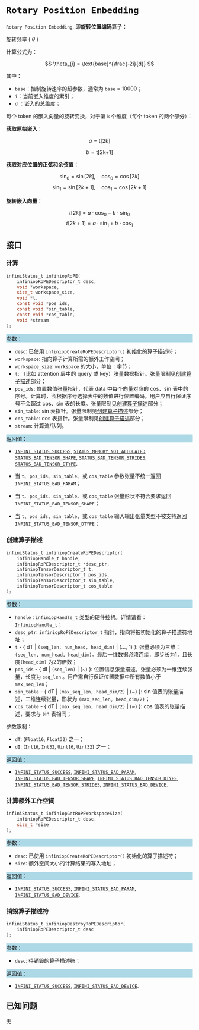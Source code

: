﻿
# `Rotary Position Embedding`

`Rotary Position Embedding`, 即**旋转位置编码**算子：

旋转频率 ( $\theta$ )

计算公式为：

$$
\theta_{i} = \text{base}^{\frac{-2i}{d}}
$$

其中：

- `base`：控制旋转速率的超参数，通常为 `base` = 10000；
- `i`：当前嵌入维度的索引；
- `d` ：嵌入的总维度；

每个 token 的嵌入向量的旋转变换，对于第 `k` 个维度（每个 token 的两个部分）：

**获取原始嵌入**：

  $$
  a = \text{t[2k]}
  $$

  $$
  b = \text{t[2k+1]}
  $$

**获取对应位置的正弦和余弦值**：

  $$
  \sin_0 = \sin[2k], \quad \cos_0 = \cos[2k]
  $$
  $$
  \sin_1 = \sin[2k + 1], \quad \cos_1 = \cos[2k + 1]
  $$

**旋转嵌入向量**：

  $$
  t[2k] = a \cdot \cos_0 - b \cdot \sin_0
  $$
  $$
  t[2k+1] = a \cdot \sin_1 + b \cdot \cos_1
  $$

## 接口

### 计算

```c
infiniStatus_t infiniopRoPE(
    infiniopRoPEDescriptor_t desc,
    void *workspace,
    size_t workspace_size,
    void *t,
    const void *pos_ids,
    const void *sin_table,
    const void *cos_table,
    void *stream
);
```

<div style="background-color: lightblue; padding: 1px;"> 参数： </div>

- `desc`:
  已使用 `infiniopCreateRoPEDescriptor()` 初始化的算子描述符；
- `workspace`:
  指向算子计算所需的额外工作空间；
- `workspace_size`:
  `workspace` 的大小，单位：字节；
- `t`:
  （比如 attention 层中的 query 或 key）张量数据指针。张量限制见[创建算子描述](#创建算子描述)部分；
- `pos_ids`:
  位置数值张量指针，代表 data 中每个向量对应的 cos、sin 表中的序号。计算时，会根据序号选择表中的数值进行位置编码。用户应自行保证序号不会超过 cos、sin 表的长度。张量限制见[创建算子描述](#创建算子描述)部分；
- `sin_table`:
  sin 表指针。张量限制见[创建算子描述](#创建算子描述)部分；
- `cos_table`:
  cos 表指针。张量限制见[创建算子描述](#创建算子描述)部分；
- `stream`:
  计算流/队列。

<div style="background-color: lightblue; padding: 1px;">  返回值：</div>

- [`INFINI_STATUS_SUCCESS`], [`STATUS_MEMORY_NOT_ALLOCATED`], [`STATUS_BAD_TENSOR_SHAPE`], [`STATUS_BAD_TENSOR_STRIDES`], [`STATUS_BAD_TENSOR_DTYPE`].

- 当 `t`、`pos_ids`、`sin_table`、或 `cos_table` 参数张量不统一返回 `INFINI_STATUS_BAD_PARAM`；
- 当 `t`、`pos_ids`、`sin_table`、或 `cos_table` 张量形状不符合要求返回 `INFINI_STATUS_BAD_TENSOR_SHAPE`；
- 当 `t`、`pos_ids`、`sin_table`、或 `cos_table` 输入输出张量类型不被支持返回 `INFINI_STATUS_BAD_TENSOR_DTYPE`；

### 创建算子描述

```c
infiniStatus_t infiniopCreateRoPEDescriptor(
    infiniopHandle_t handle,
    infiniopRoPEDescriptor_t *desc_ptr,
    infiniopTensorDescriptor_t t,
    infiniopTensorDescriptor_t pos_ids,
    infiniopTensorDescriptor_t sin_table,
    infiniopTensorDescriptor_t cos_table
);
```

<div style="background-color: lightblue; padding: 1px;"> 参数：</div>

- `handle`
 : `infiniopHandle_t` 类型的硬件控柄。详情请看：[`InfiniopHandle_t`]；
- `desc_ptr`:
  `infiniopRoPEDescriptor_t` 指针，指向将被初始化的算子描述符地址；
- `t` - { dT | `(seq_len, num_head, head_dim)` | (..., 1) }:
  张量必须为三维：`(seq_len, num_head, head_dim)`。最后一维数据必须连续，即步长为1，且长度`(head_dim)` 为2的倍数；
- `pos_ids` - { dI | `(seq_len)` | (~) }:
  位置信息张量描述。张量必须为一维连续张量，长度为 `seq_len` 。用户需自行保证位置数据中所有数值小于 `max_seq_len`；
- `sin_table` - { dT | `(max_seq_len, head_dim/2)` | (~) }:
  sin 值表的张量描述，二维连续张量，形状为 `(max_seq_len, head_dim/2)`；
- `cos_table` - { dT | `(max_seq_len, head_dim/2)` | (~) }:
  cos 值表的张量描述，要求与 sin 表相同；

参数限制：

- `dT`:  (`Float16`, `Float32`) 之一；
- `dI`: (`Int16`, `Int32`, `Uint16`, `Uint32`) 之一；

<div style="background-color: lightblue; padding: 1px;"> 返回值：</div>

- [`INFINI_STATUS_SUCCESS`], [`INFINI_STATUS_BAD_PARAM`],  [`INFINI_STATUS_BAD_TENSOR_SHAPE`], [`INFINI_STATUS_BAD_TENSOR_DTYPE`], [`INFINI_STATUS_BAD_TENSOR_STRIDES`], [`INFINI_STATUS_BAD_DEVICE`].

### 计算额外工作空间

```c
infiniStatus_t infiniopGetRoPEWorkspaceSize(
    infiniopRoPEDescriptor_t desc,
    size_t *size
);
```

<div style="background-color: lightblue; padding: 1px;"> 参数：</div>

- `desc`:
  已使用 `infiniopCreateRoPEDescriptor()` 初始化的算子描述符；
- `size`:
  额外空间大小的计算结果的写入地址；

<div style="background-color: lightblue; padding: 1px;"> 返回值：</div>

- [`INFINI_STATUS_SUCCESS`], [`INFINI_STATUS_BAD_PARAM`], [`INFINI_STATUS_BAD_DEVICE`].

### 销毁算子描述符

```c
infiniStatus_t infiniopDestroyRoPEDescriptor(
    infiniopRoPEDescriptor_t desc
);
```

<div style="background-color: lightblue; padding: 1px;"> 参数： </div>

- `desc`:
  待销毁的算子描述符；

<div style="background-color: lightblue; padding: 1px;"> 返回值： </div>

- [`INFINI_STATUS_SUCCESS`], [`INFINI_STATUS_BAD_DEVICE`].

[`InfiniopHandle_t`]: /

[`INFINI_STATUS_SUCCESS`]: /
[`INFINI_STATUS_BAD_PARAM`]: /
[`INFINI_STATUS_BAD_DEVICE`]: /
[`INFINI_STATUS_BAD_TENSOR_SHAPE`]: /
[`INFINI_STATUS_BAD_TENSOR_DTYPE`]: /
[`INFINI_STATUS_BAD_TENSOR_STRIDES`]: /
[`STATUS_MEMORY_NOT_ALLOCATED`]:/
[`STATUS_BAD_TENSOR_SHAPE`]:/
[`STATUS_BAD_TENSOR_STRIDES`]:/
[`STATUS_BAD_TENSOR_DTYPE`]:/

## 已知问题

无
